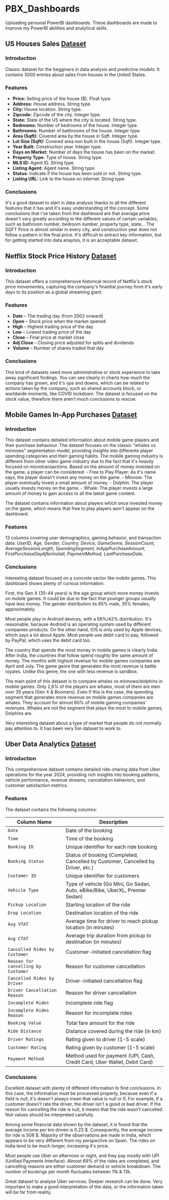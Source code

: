# PBX_Dashboards

Uploading personal PowerBI dashboards. These dashboards are made to improve my PowerBI abilities and analytical skills.

## US Houses Sales [Dataset]()

### Introduction

Classic dataset for the begginers in data analysis and predictive models. It contains 3000 entries about sales from houses in the United States.

### Features

- **Price:** Selling price of the house ($). Float type.
- **Address:** House address. String type.
- **City:** House location. String type.
- **Zipcode:** Zipcode of the city. Integer type.
- **State:** State of the US where the city is located. String type.
- **Bedrooms:** Number of bedrooms of the house. Integer type.
- **Bathrooms:** Number of bathrooms of the house. Integer type.
- **Area (Sqft):** Covered area by the house in Sqft. Integer type.
- **Lot Size (Sqft):** Covered area non built in the house (Sqft). Integer type.
- **Year Built:** Construction year. Integer type.
- **Days on Market:** Number of days the house has been on the market.
- **Property Type:** Type of house. String type.
- **MLS ID:** Agent ID. String type.
- **Listing Agent:** Agent name. String type.
- **Status:** Indicate if the house has been sold or not. String type.
- **Listing URL:** Link to the house on internet. String type.

### Conclusions

It's a good dataset to start in data analysis thanks to all the different features that it has and it's easy understanding of the concept. Some conclusions that i've taken from the dashboard are that average price doesn't vary greatly according to the different values of certain variables, such as bathroom number, bedroom number, property type, state... The SQFT Price is almost similar in every city, and construction year does not follow a pattern in the final price. It's difficult to extract key information, but for getting started into data anaylsis, it is an acceptable dataset.


## Netflix Stock Price History [Dataset](https://www.kaggle.com/datasets/adilshamim8/netflix-stock-price-history/data)

### Introduction

This dataset offers a comprehensive historical record of Netflix's stock price movementes, capturing the company's finantial journey from it's early days to its position as a global streaming giant.

### Features

- **Date** – The trading day (from 2002 onward)
- **Open** – Stock price when the market opened
- **High** – Highest trading price of the day
- **Low** – Lowest trading price of the day
- **Close** – Final price at market close
- **Adj Close** – Closing price adjusted for splits and dividends
- **Volume** – Number of shares traded that day

### Conclusions

This kind of datasets need more administrative or stock experience to take away significant findings. You can see clearly in charts how much the company has grown, and it's ups and downs, which can be related to actions taken by the company, such as shared accounts block, or worldwide moments, like COVID lockdown. The dataset is focused on the stock value, therefore there aren't much conclusions to rescue.

## Mobile Games In-App Purchases [Dataset](https://www.kaggle.com/datasets/pratyushpuri/mobile-game-in-app-purchases-dataset-2025)

### Introduction

This dataset contains detailed information about mobile game players and their purchase behaviour. The dataset focuses on the classic "whales vs minnows" segmentation model, providing insights into differente player spending categories and their gaming habits. 
The mobile gaming industry is different from other video game industry due to the fact that it's heavily focused on microtransactions. Based on the amount of money invested on the game, a player can be considered:
	- Free to Play Player: As it's name says, the player doesn't invest any money on the game.
	- Minnow: The player eventually invest a small amount of money.
	- Dolphin: The player usually invests money on the game.
	- Whale: The player invests a large amount of money to gain access to all the latest game content.
	
The dataset contains information about players which once invested money on the game, which means that free to play players won't appear on the dashboard.

### Features

13 columns covering user demographics, gaming behavior, and transaction data:
*UserID, Age, Gender, Country, Device, GameGenre, SessionCount, AverageSessionLength, SpendingSegment, InAppPurchaseAmount, FirstPurchaseDayAfterInstall, PaymentMethod, LastPurchaseDate*.

### Conclusions

Interesting dataset focused on a concrete sector like mobile games. This dashboard shows plenty of curious information. 

First, the Gen X (35-44 years) is the age group which more money invests on mobile games. It could be due to the fact that younger groups usually have less money. The gender distribution its 65% male, 35% females, approximately. 

Most people play in Android devices, with a 58%/42% distribution. It's reasonable, because Android is an operating system used by different companies products. On the other hand, IOS is only used by Apple devices, which says a lot about Apple. Most people use debit card to pay, followed by PayPal, which uses the debit card too. 

The country that spends the most money in mobile games is clearly India. After India, the countries that follow spend roughly the same amount of money. The months with highest revenue for mobile games companies are April and July. The game genre that generates the most revenue is battle royales. Unlike this genre, the one with less revenue is sandbox. 

The main point of this dataset is to compare whales vs minnows/dolphins in mobile games. Only 2,6% of the players are whales, most of them are men over 35 years (Gen X & Boomers). Even if this is the case, the spending segment that generates more revenue on mobile games companies are whales.  They account for almost 60% of mobile gaming companies' revenues. Whales are not the segment that plays the most to mobile games, Dolphins are. 

Very interesting dataset about a type of market that people do not normally pay attention to. It has been very fun dataset to work to.

## Uber Data Analytics [Dataset](https://www.kaggle.com/datasets/yashdevladdha/uber-ride-analytics-dashboard?select=ncr_ride_bookings.csv)


### Introduction

This comprehensive dataset contains detailed ride-sharing data from Uber operations for the year 2024, providing rich insights into booking patterns, vehicle performance, revenue streams, cancellation behaviors, and customer satisfaction metrics.

### Features 

The dataset contains the following columns:

|Column Name|Description|
|---|---|
|`Date`|Date of the booking|
|`Time`|Time of the booking|
|`Booking ID`|Unique identifier for each ride booking|
|`Booking Status`|Status of booking (Completed, Cancelled by Customer, Cancelled by Driver, etc.)|
|`Customer ID`|Unique identifier for customers|
|`Vehicle Type`|Type of vehicle (Go Mini, Go Sedan, Auto, eBike/Bike, UberXL, Premier Sedan)|
|`Pickup Location`|Starting location of the ride|
|`Drop Location`|Destination location of the ride|
|`Avg VTAT`|Average time for driver to reach pickup location (in minutes)|
|`Avg CTAT`|Average trip duration from pickup to destination (in minutes)|
|`Cancelled Rides by Customer`|Customer-initiated cancellation flag|
|`Reason for cancelling by Customer`|Reason for customer cancellation|
|`Cancelled Rides by Driver`|Driver-initiated cancellation flag|
|`Driver Cancellation Reason`|Reason for driver cancellation|
|`Incomplete Rides`|Incomplete ride flag|
|`Incomplete Rides Reason`|Reason for incomplete rides|
|`Booking Value`|Total fare amount for the ride|
|`Ride Distance`|Distance covered during the ride (in km)|
|`Driver Ratings`|Rating given to driver (1-5 scale)|
|`Customer Rating`|Rating given by customer (1-5 scale)|
|`Payment Method`|Method used for payment (UPI, Cash, Credit Card, Uber Wallet, Debit Card)|


### Conclusions

Excellent dataset with plenty of different information to find conclusions. In this case, the information must be processed properly, because even if a field is null, it's doesn't always mean that value is null or 0. For example, if a customer doesn't rate the driver, the driver isn't a good or bad driver. If the reason for cancelling the ride is null, it means that the ride wasn't cancelled. Null values should be interpreted carefully.

Among some financial data shown by the dataset, it is found that the average income per km driven is 0.23 $. Consequently, the average income for ride is 508 $. Majority of the observations are made in India, which appears to be very different from my perspective on Spain. The rides on India tend to be much longer, increasing it's price.

Most people use Uber on afternoon or night, and they pay mostly with UPI (Unified Payments Interface). Almost 69% of the rides are completed, and cancelling reasons are either customer demand or vehicle breakdown. The number of bookings per month fluctuates between 11k & 13k.

Great dataset to analyse Uber services. Deeper research can be done. Very important to make a good interpretation of the data, or the information taken will be far from reality.